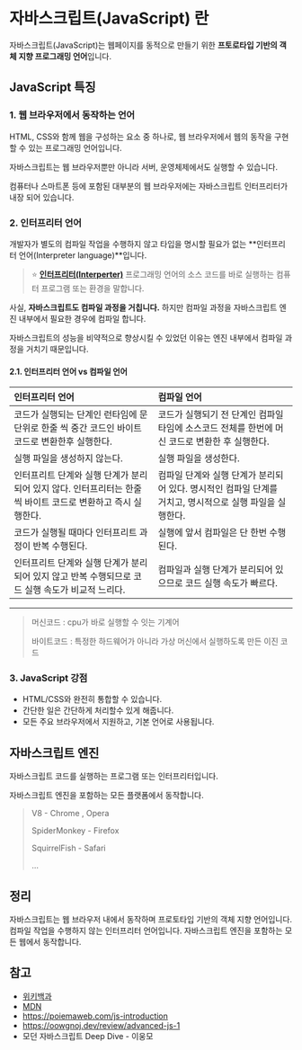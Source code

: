 # 자바스크립트(JavaScript) 란

자바스크립트(JavaScript)는 웹페이지를 동적으로 만들기 위한 **프토로타입 기반의 객체 지향 프로그래밍 언어**입니다.

## JavaScript 특징

### 1. 웹 브라우저에서 동작하는 언어

HTML, CSS와 함께 웹을 구성하는 요소 중 하나로, 웹 브라우저에서 웹의 동작을 구현할 수 있는 프로그래밍 언어입니다.

자바스크립트는 웹 브라우저뿐만 아니라 서버, 운영체제에서도 실행할 수 있습니다.

컴퓨터나 스마트폰 등에 포함된 대부분의 웹 브라우저에는 자바스크립트 인터프리터가 내장 되어 있습니다.

### 2. 인터프리터 언어

개발자가 별도의 컴파일 작업을 수행하지 않고 타입을 명시할 필요가 없는 **인터프리터 언어(Interpreter language)**입니다.

> ⭐️ **[인터프리터(Interperter)](https://ko.wikipedia.org/wiki/%EC%9D%B8%ED%84%B0%ED%94%84%EB%A6%AC%ED%84%B0)**
> 프로그래밍 언어의 소스 코드를 바로 실행하는 컴퓨터 프로그램 또는 환경을 말합니다.

사실, **자바스크립트도 컴파일 과정을 거칩니다.**
하지만 컴파일 과정을 자바스크립트 엔진 내부에서 필요한 경우에 컴파일 합니다.

자바스크립트의 성능을 비약적으로 향상시킬 수 있었던 이유는 엔진 내부에서 컴파일 과정을 거치기 때문입니다.

#### 2.1. 인터프리터 언어 vs 컴파일 언어

| 인터프리터 언어                                                                                              | 컴파일 언어                                                                                              |
| :----------------------------------------------------------------------------------------------------------- | :------------------------------------------------------------------------------------------------------- |
| 코드가 실행되는 단계인 런타임에 문 단위로 한줄 씩 중간 코드인 바이트코드로 변환한후 실행한다.                | 코드가 실행되기 전 단계인 컴파일 타임에 소스코드 전체를 한번에 머신 코드로 변환한 후 실행한다.           |
| 실행 파일을 생성하지 않는다.                                                                                 | 실행 파일을 생성한다.                                                                                    |
| 인터프리트 단계와 실행 단계가 분리되어 있지 않다. 인터프리터는 한줄 씩 바이트 코드로 변환하고 즉시 실행한다. | 컴파일 단계와 실행 단계가 분리되어 있다. 명시적인 컴파일 단계를 거치고, 명시적으로 실행 파일을 실행한다. |
| 코드가 실행될 때마다 인터프리트 과정이 반복 수행된다.                                                        | 실행에 앞서 컴파일은 단 한번 수행된다.                                                                   |
| 인터프리트 단계와 실행 단계가 분리되어 있지 않고 반복 수행되므로 코드 실행 속도가 비교적 느리다.             | 컴파일과 실행 단계가 분리되어 있으므로 코드 실행 속도가 빠르다.                                          |

---

> 머신코드 : cpu가 바로 실행할 수 잇는 기계어
>
> 바이트코드 : 특정한 하드웨어가 아니라 가상 머신에서 실행하도록 만든 이진 코드

### 3. JavaScript 강점

- HTML/CSS와 완전히 통합할 수 있습니다.
- 간단한 일은 간단하게 처리할수 있게 해줍니다.
- 모든 주요 브라우저에서 지원하고, 기본 언어로 사용됩니다.

## 자바스크립트 엔진

자바스크립트 코드를 실행하는 프로그램 또는 인터프리터입니다.

자바스크립트 엔진을 포함하는 모든 플랫폼에서 동작합니다.

> V8 - Chrome , Opera
>
> SpiderMonkey - Firefox
>
> SquirrelFish - Safari
>
> ...

## 정리

자바스크립트는 웹 브라우저 내에서 동작하며 프로토타입 기반의 객체 지향 언어입니다.
컴파일 작업을 수행하지 않는 인터프리터 언어입니다.
자바스크립트 엔진을 포함하는 모든 웹에서 동작합니다.

## 참고

- [위키백과](https://ko.wikipedia.org/wiki)
- [MDN](https://developer.mozilla.org/ko/)
- https://poiemaweb.com/js-introduction
- https://oowgnoj.dev/review/advanced-js-1
- 모던 자바스크립트 Deep Dive - 이웅모
